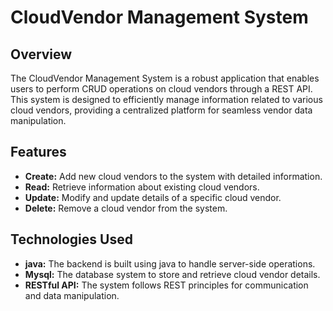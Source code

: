 # CloudVendor Management System

## Overview

The CloudVendor Management System is a robust application that enables users to perform CRUD operations on cloud vendors through a REST API. This system is designed to efficiently manage information related to various cloud vendors, providing a centralized platform for seamless vendor data manipulation.

## Features

- **Create:** Add new cloud vendors to the system with detailed information.
- **Read:** Retrieve information about existing cloud vendors.
- **Update:** Modify and update details of a specific cloud vendor.
- **Delete:** Remove a cloud vendor from the system.

## Technologies Used

- **java:** The backend is built using java to handle server-side operations.
- **Mysql:** The database system to store and retrieve cloud vendor details.
- **RESTful API:** The system follows REST principles for communication and data manipulation.



